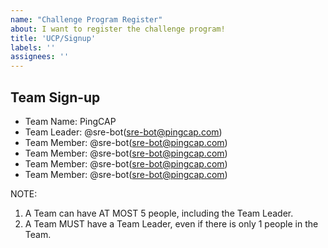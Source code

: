 ```yaml
---
name: "Challenge Program Register"
about: I want to register the challenge program!
title: 'UCP/Signup'
labels: ''
assignees: ''
---
```


## Team Sign-up

- Team Name: PingCAP
- Team Leader: @sre-bot(sre-bot@pingcap.com)
- Team Member: @sre-bot(sre-bot@pingcap.com)
- Team Member: @sre-bot(sre-bot@pingcap.com)
- Team Member: @sre-bot(sre-bot@pingcap.com)
- Team Member: @sre-bot(sre-bot@pingcap.com)

NOTE:

1. A Team can have AT MOST 5 people, including the Team Leader.
2. A Team MUST have a Team Leader, even if there is only 1 people in the Team.
